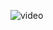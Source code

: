 




![video](https://github.com/[{username}/{repository}/raw/{branch}/{path}/image.png](https://www.youtube.com/watch?v=mpNANG0Aqy0)https://www.youtube.com/watch?v=mpNANG0Aqy0)
